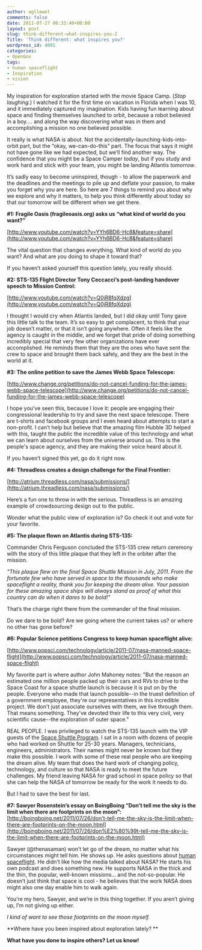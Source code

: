 ```yaml
---
author: agllewel
comments: false
date: 2011-07-27 06:33:40+00:00
layout: post
slug: think-different-what-inspires-you-2
Title: 'Think different: what inspires you?'
wordpress_id: 4091
categories:
- OpenGov
tags:
- human spaceflight
- Inspiration
- vision
---
```


My inspiration for exploration started with the movie Space Camp. (_Stop laughing_.) I watched it for the first time on vacation in Florida when I was 10, and it immediately captured my imagination. Kids having fun learning about space and finding themselves launched to orbit, because a robot believed in a boy.... and along the way discovering what was in them and accomplishing a mission no one believed possible.

It really is what NASA is about. Not the accidentally-launching-kids-into-orbit part, but the “okay, we-can-do-this” part. The focus that says it might not have gone like we had expected, but we’ll find another way. The confidence that you might be a Space Camper _today_, but if you study and work hard and stick with your team, you might be landing Atlantis _tomorrow_.

It’s sadly easy to become uninspired, though - to allow the paperwork and the deadlines and the meetings to pile up and deflate your passion, to make you forget why you are here. So here are 7 things to remind you about why we explore and why it matters, to help you think differently about today so that our tomorrow will be different when we get there.

**#1: Fragile Oasis (fragileoasis.org) asks us “what kind of world do you want?”**

[http://www.youtube.com/watch?v=YYh6BD6-Hc8&feature=share](http://www.youtube.com/watch?v=YYh6BD6-Hc8&feature=share)

The vital question that changes everything. What kind of world do you want? And what are _you_ doing to shape it toward that?

If you haven’t asked yourself this question lately, you really should.

**#2: STS-135 Flight Director Tony Ceccacci’s post-landing handover speech to Mission Control:**

[http://www.youtube.com/watch?v=Q0jR8fqXdzg](http://www.youtube.com/watch?v=Q0jR8fqXdzg)

I thought I would cry when Atlantis landed, but I did okay until Tony gave this little talk to the team. It’s so easy to get complacent, to think that your job doesn’t matter, or that it isn’t going anywhere. Often it feels like the agency is caught in the middle, and we forget that pride of doing something incredibly special that very few other organizations have ever accomplished. He reminds them that they are the ones who have sent the crew to space and brought them back safely, and they are the best in the world at it.

**#3: The online petition to save the James Webb Space Telescope:**

[http://www.change.org/petitions/do-not-cancel-funding-for-the-james-webb-space-telescope](http://www.change.org/petitions/do-not-cancel-funding-for-the-james-webb-space-telescope)

I hope you’ve seen this, because I love it: people are engaging their congressional leadership to try and save the next space telescope. There are t-shirts and facebook groups and I even heard about attempts to start a non-profit. I can’t help but believe that the amazing film Hubble 3D helped with this, taught the public the incredible value of this technology and what we can learn about ourselves from the universe around us. This is the people's space agency, and they are making their voice heard about it.

If you haven’t signed this yet, go do it right now.

**#4: Threadless creates a design challenge for the Final Frontier:**

[http://atrium.threadless.com/nasa/submissions/](http://atrium.threadless.com/nasa/submissions/)

Here’s a fun one to throw in with the serious. Threadless is an amazing example of crowdsourcing design out to the public.

Wonder what the public view of exploration is? Go check it out and vote for your favorite.

**#5: The plaque flown on Atlantis during STS-135:**

Commander Chris Ferguson concluded the STS-135 crew return ceremony with the story of this little plaque that they left in the orbiter after the mission.

_"This plaque flew on the final Space Shuttle Mission in July, 2011. From the fortunate few who have served in space to the thousands who make spaceflight a reality, thank you for keeping the dream alive. Your passion for these amazing space ships will always stand as proof of what this country can do when it dares to be bold!"_

That’s the charge right there from the commander of the final mission.

Do we dare to be bold? Are we going where the current takes us? or where no other has gone before?

**#6: Popular Science petitions Congress to keep human spaceflight alive:**

[http://www.popsci.com/technology/article/2011-07/nasa-manned-space-flight](http://www.popsci.com/technology/article/2011-07/nasa-manned-space-flight)

My favorite part is where author John Mahoney notes: "But the reason an estimated one million people packed up their cars and RVs to drive to the Space Coast for a space shuttle launch is because it is put on by the people. Everyone who made that launch possible--in the truest definition of a government employee, they're our representatives in this incredible project. We don't just associate ourselves with them, we live through them. That means something. They've devoted their life to this very civil, very scientific cause--the exploration of outer space."

REAL PEOPLE. I was privileged to watch the STS-135 launch with the VIP guests of the [Space Shuttle Program](http://www.nasa.gov/topics/shuttle_station/index.html). I sat in a room with dozens of people who had worked on Shuttle for 25-30 years. Managers, technicians, engineers, administrators. Their names might never be known but they make this possible. I work with some of these real people who are keeping the dream alive. My team that does the hard work of changing policy, technology, and culture so that NASA is ready to meet the future challenges. My friend leaving NASA for grad school in space policy so that she can help the NASA of tomorrow be ready for the work it needs to do.

But I had to save the best for last.

**#7: Sawyer Rosenstein’s essay on BoingBoing “Don’t tell me the sky is the limit when there are footprints on the moon”:** [http://boingboing.net/2011/07/26/don’t-tell-me-the-sky-is-the-limit-when-there-are-footprints-on-the-moon.html](http://boingboing.net/2011/07/26/don%E2%80%99t-tell-me-the-sky-is-the-limit-when-there-are-footprints-on-the-moon.html)

Sawyer (@thenasaman) won’t let go of the dream, no matter what his circumstances might tell him. He shows up. He asks questions about [human spaceflight](http://spaceflight.nasa.gov/home/index.html). He didn’t like how the media talked about NASA? He starts his own podcast and does something new. He supports NASA in the thick and the thin, the popular, well-known missions... and the not-so-popular. He doesn’t just think that space is cool - he believes that the work NASA does might also one day enable him to walk again.

You’re my hero, Sawyer, and we’re in this thing together. If you aren’t giving up, I’m not giving up either.

_I kind of want to see those footprints on the moon myself._

**Where have you been inspired about exploration lately? **

**What have you done to inspire others? Let us know!**
